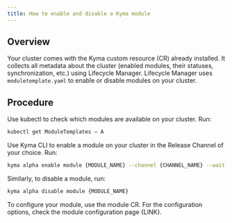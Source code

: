 ```yaml
---
title: How to enable and disable a Kyma module
---
```


## Overview

Your cluster comes with the Kyma custom resource (CR) already installed. It collects all metadata about the cluster (enabled modules, their statuses, synchronization, etc.) using Lifecycle Manager. Lifecycle Manager uses `moduletemplate.yaml` to enable or disable modules on your cluster. 

## Procedure

Use kubectl to check which modules are available on your cluster. Run: 
   ```bash
   kubectl get ModuleTemplates – A
   ```

Use Kyma CLI to enable a module on your cluster in the Release Channel of your choice. Run: 

   ```bash
   kyma alpha enable module {MODULE_NAME} --channel {CHANNEL_NAME} --wait
   ```

Similarly, to disable a module, run: 

   ```bash
   kyma alpha disable module {MODULE_NAME}
   ``` 

To configure your module, use the module CR. For the configuration options, check the module configuration page {LINK}. 